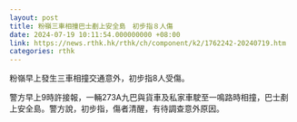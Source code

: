 ```yaml
---
layout: post
title: 粉嶺三車相撞巴士剷上安全島　初步指８人傷
date: 2024-07-19 10:11:54.000000000 +08:00
link: https://news.rthk.hk/rthk/ch/component/k2/1762242-20240719.htm
categories: rthk
---
```


粉嶺早上發生三車相撞交通意外，初步指8人受傷。

警方早上9時許接報，一輛273A九巴與貨車及私家車駛至一鳴路時相撞，巴士剷上安全島。警方說，初步指，傷者清醒，有待調查意外原因。
